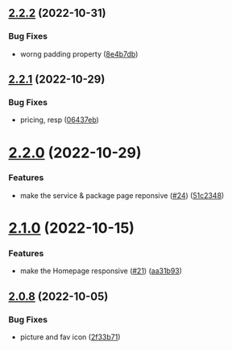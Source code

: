 ## [2.2.2](https://github.com/Pradumnasaraf/Pradumnasaraf.github.io/compare/v2.2.1...v2.2.2) (2022-10-31)


### Bug Fixes

* worng padding property ([8e4b7db](https://github.com/Pradumnasaraf/Pradumnasaraf.github.io/commit/8e4b7db3a5dd2d1b27d3a37d2e0b42f1f58f8253))



## [2.2.1](https://github.com/Pradumnasaraf/Pradumnasaraf.github.io/compare/v2.2.0...v2.2.1) (2022-10-29)


### Bug Fixes

* pricing, resp ([06437eb](https://github.com/Pradumnasaraf/Pradumnasaraf.github.io/commit/06437eb1e881a60c164f046bc90b9eeb1a17342c))



# [2.2.0](https://github.com/Pradumnasaraf/Pradumnasaraf.github.io/compare/v2.1.0...v2.2.0) (2022-10-29)


### Features

* make the service & package page reponsive ([#24](https://github.com/Pradumnasaraf/Pradumnasaraf.github.io/issues/24)) ([51c2348](https://github.com/Pradumnasaraf/Pradumnasaraf.github.io/commit/51c234825d5c63e3f75f67b80b1c01636fe34406))



# [2.1.0](https://github.com/Pradumnasaraf/Pradumnasaraf.github.io/compare/v2.0.8...v2.1.0) (2022-10-15)


### Features

* make the Homepage responsive ([#21](https://github.com/Pradumnasaraf/Pradumnasaraf.github.io/issues/21)) ([aa31b93](https://github.com/Pradumnasaraf/Pradumnasaraf.github.io/commit/aa31b932a1c56a66263b783ffae3ed5cdbcc2aea))



## [2.0.8](https://github.com/Pradumnasaraf/Pradumnasaraf.github.io/compare/v2.0.7...v2.0.8) (2022-10-05)


### Bug Fixes

* picture and fav icon ([2f33b71](https://github.com/Pradumnasaraf/Pradumnasaraf.github.io/commit/2f33b71d1d681017018553caa46230c03f22308e))



